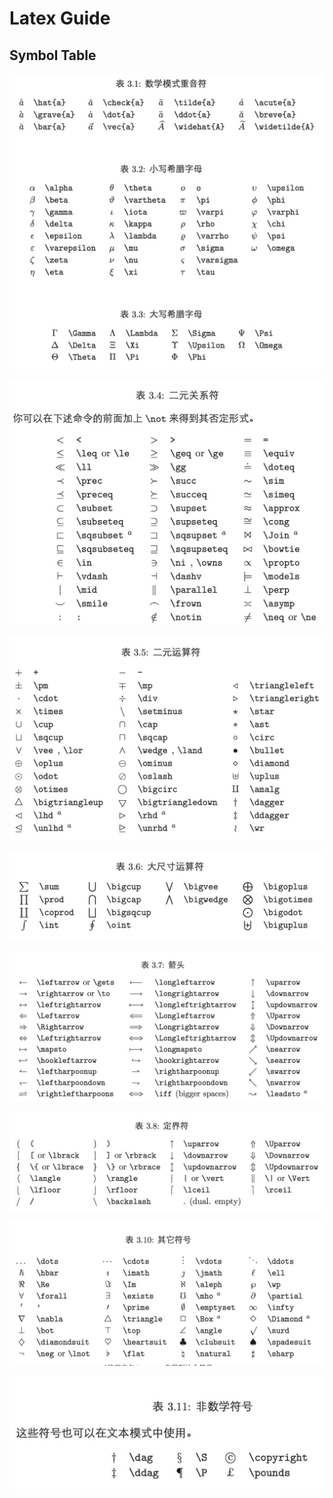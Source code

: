 # Latex Guide

## Symbol Table

![](./_resources/la1.jpg)

![](./_resources/la2.jpg)

![](./_resources/la3.jpg)

![](./_resources/la4.jpg)

![](./_resources/la5.jpg)

![](./_resources/la6.jpg)

![](./_resources/la7.jpg)

![](./_resources/la8.jpg)

